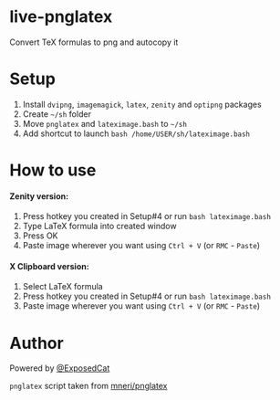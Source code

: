 # live-pnglatex
Convert TeX formulas to png and autocopy it

# Setup
1. Install `dvipng`, `imagemagick`, `latex`, `zenity` and `optipng` packages
2. Create `~/sh` folder
3. Move `pnglatex` and `lateximage.bash` to `~/sh`
4. Add shortcut to launch `bash /home/USER/sh/lateximage.bash`

# How to use
#### Zenity version:
1. Press hotkey you created in Setup#4 or run `bash lateximage.bash`
2. Type LaTeX formula into created window
3. Press OK
4. Paste image wherever you want using `Ctrl + V` (or `RMC` - `Paste`)
#### X Clipboard version:
1. Select LaTeX formula
2. Press hotkey you created in Setup#4 or run `bash lateximage.bash`
3. Paste image wherever you want using `Ctrl + V` (or `RMC` - `Paste`)

# Author
Powered by [@ExposedCat](https://t.me/ExposedCat_Info)

`pnglatex` script taken from [mneri/pnglatex](https://github.com/mneri/pnglatex)
